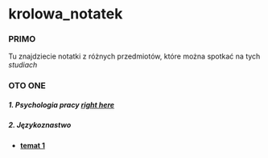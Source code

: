 # krolowa_notatek

### PRIMO
Tu znajdziecie notatki z różnych przedmiotów, które można spotkać na tych _studiach_

### OTO ONE

##### 1. Psychologia pracy [**right here**](https://github.com/ag1zywert/notatki/blob/master/psych_pracy.Rmd)

##### 2. Językoznastwo 

* [**temat 1**](ag1zywert/notatki/blob/master/jezykoznawstwo.Rmd)

